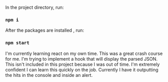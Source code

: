 In the project directory, run:

### `npm i`

After the packages are installed , run:

### `npm start`

I'm currently learning react on my own time. This was a great crash course for me. I'm trying to implement a hook that will display the parsed JSON. This isn't included in this project because I was out of time. I'm extremely confident I can learn this quickly on the job. Currently I have it outputting the hits in the console and inside an alert. 